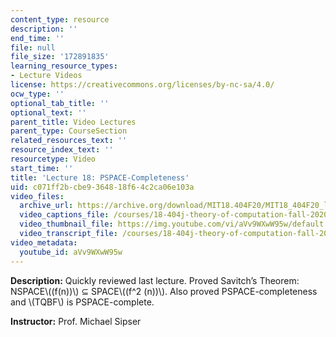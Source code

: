 ```yaml
---
content_type: resource
description: ''
end_time: ''
file: null
file_size: '172891835'
learning_resource_types:
- Lecture Videos
license: https://creativecommons.org/licenses/by-nc-sa/4.0/
ocw_type: ''
optional_tab_title: ''
optional_text: ''
parent_title: Video Lectures
parent_type: CourseSection
related_resources_text: ''
resource_index_text: ''
resourcetype: Video
start_time: ''
title: 'Lecture 18: PSPACE-Completeness'
uid: c071ff2b-cbe9-3648-18f6-4c2ca06e103a
video_files:
  archive_url: https://archive.org/download/MIT18.404F20/MIT18_404F20_lec18_300k.mp4
  video_captions_file: /courses/18-404j-theory-of-computation-fall-2020/ceee4a7b766555cd893a43bcf1713a67_aVv9WXwW95w.vtt
  video_thumbnail_file: https://img.youtube.com/vi/aVv9WXwW95w/default.jpg
  video_transcript_file: /courses/18-404j-theory-of-computation-fall-2020/765a003fe9933260b08d8c2267f6fe73_aVv9WXwW95w.pdf
video_metadata:
  youtube_id: aVv9WXwW95w
---
```


**Description:** Quickly reviewed last lecture. Proved Savitch’s Theorem: NSPACE\\((f(n))\\) ⊆ SPACE\\((f^2 (n))\\). Also proved PSPACE-completeness and \\(TQBF\\) is PSPACE-complete.

**Instructor:** Prof. Michael Sipser

